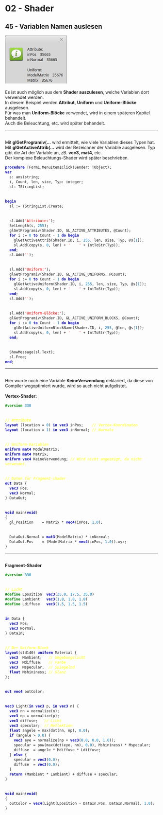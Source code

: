 <html>
    <b><h1>02 - Shader</h1></b>
    <b><h2>45 - Variablen Namen auslesen</h2></b>
<img src="image.png" alt="Selfhtml"><br><br>
Es ist auch möglich aus dem <b>Shader auszulesen</b>, welche Variablen dort verwendet werden.<br>
In diesem Beispiel werden <b>Attribut</b>, <b>Uniform</b> und <b>Uniform-Blöcke</b> ausgelesen.<br>
Für was man <b>Uniform-Blöcke</b> verwendet, wird in einem späteren Kapitel behandelt.<br>
Auch die Beleuchtung, etc. wird später behandelt.<br>
<hr><br>
Mit <b>glGetProgramiv(...</b> wird ermittelt, wie viele Variablen dieses Typen hat.<br>
Mit <b>glGetActiveAttrib(...</b> wird der Bezeichner der Variable ausgelesen. Typ gibt die Art der Variable an, zB. <b>vec3</b>, <b>mat4</b>, etc.<br>
Der komplexe Beleuchtungs-Shader wird später beschrieben.<br>
<pre><code><b><font color="0000BB">procedure</font></b> TForm1.MenuItem1Click(Sender: TObject);
<b><font color="0000BB">var</font></b>
  s: ansistring;
  i, Count, len, size, Typ: integer;
  sl: TStringList;
<br>
<b><font color="0000BB">begin</font></b>
  sl := TStringList.Create;
<br>
  sl.Add(<font color="#FF0000">'Attribute:'</font>);
  SetLength(s, <font color="#0077BB">255</font>);
  glGetProgramiv(Shader.ID, GL_ACTIVE_ATTRIBUTES, @Count);
  <b><font color="0000BB">for</font></b> i := <font color="#0077BB">0</font> <b><font color="0000BB">to</font></b> Count - <font color="#0077BB">1</font> <b><font color="0000BB">do</font></b> <b><font color="0000BB">begin</font></b>
    glGetActiveAttrib(Shader.ID, i, <font color="#0077BB">255</font>, len, size, Typ, @s[<font color="#0077BB">1</font>]);
    sl.Add(copy(s, <font color="#0077BB">0</font>, len) + <font color="#FF0000">'    '</font> + IntToStr(Typ));
  <b><font color="0000BB">end</font></b>;
  sl.Add(<font color="#FF0000">''</font>);
<br>
  sl.Add(<font color="#FF0000">'Uniform:'</font>);
  glGetProgramiv(Shader.ID, GL_ACTIVE_UNIFORMS, @Count);
  <b><font color="0000BB">for</font></b> i := <font color="#0077BB">0</font> <b><font color="0000BB">to</font></b> Count - <font color="#0077BB">1</font> <b><font color="0000BB">do</font></b> <b><font color="0000BB">begin</font></b>
    glGetActiveUniform(Shader.ID, i, <font color="#0077BB">255</font>, len, size, Typ, @s[<font color="#0077BB">1</font>]);
    sl.Add(copy(s, <font color="#0077BB">0</font>, len) + <font color="#FF0000">'    '</font> + IntToStr(Typ));
  <b><font color="0000BB">end</font></b>;
  sl.Add(<font color="#FF0000">''</font>);
<br>
  sl.Add(<font color="#FF0000">'Uniform-Blöcke:'</font>);
  glGetProgramiv(Shader.ID, GL_ACTIVE_UNIFORM_BLOCKS, @Count);
  <b><font color="0000BB">for</font></b> i := <font color="#0077BB">0</font> <b><font color="0000BB">to</font></b> Count - <font color="#0077BB">1</font> <b><font color="0000BB">do</font></b> <b><font color="0000BB">begin</font></b>
    glGetActiveUniformBlockName(Shader.ID, i, <font color="#0077BB">255</font>, @len, @s[<font color="#0077BB">1</font>]);
    sl.Add(copy(s, <font color="#0077BB">0</font>, len) + <font color="#FF0000">'    '</font> + IntToStr(Typ));
  <b><font color="0000BB">end</font></b>;
<br>
  ShowMessage(sl.Text);
  sl.Free;
<b><font color="0000BB">end</font></b>;</code></pre>
<hr><br>
Hier wurde noch eine Variable <b>KeineVerwendung</b> deklariert, da diese von Compiler wegoptimiert wurde, wird so auch nicht aufgelistet.<br>
<br>
<b>Vertex-Shader:</b><br>
<pre><code><b><font color="#008800">#version</font></b> <font color="#0077BB">330</font>
<br>
<i><font color="#FFFF00">// Attribute</font></i>
<b><font color="0000BB">layout</font></b> (location = <font color="#0077BB">0</font>) <b><font color="0000BB">in</font></b> <b><font color="0000BB">vec3</font></b> inPos;    <i><font color="#FFFF00">// Vertex-Koordinaten</font></i>
<b><font color="0000BB">layout</font></b> (location = <font color="#0077BB">1</font>) <b><font color="0000BB">in</font></b> <b><font color="0000BB">vec3</font></b> inNormal; <i><font color="#FFFF00">// Normale</font></i>
<br>
<i><font color="#FFFF00">// Uniform-Variablen</font></i>
<b><font color="0000BB">uniform</font></b> <b><font color="0000BB">mat4</font></b> ModelMatrix;
<b><font color="0000BB">uniform</font></b> <b><font color="0000BB">mat4</font></b> Matrix;
<b><font color="0000BB">uniform</font></b> <b><font color="0000BB">vec4</font></b> KeineVerwendung; <i><font color="#FFFF00">// Wird nicht angezeigt, da nicht verwendet.</font></i>
<br>
<i><font color="#FFFF00">// Daten für Fragment-shader</font></i>
<b><font color="0000BB">out</font></b> Data {
  <b><font color="0000BB">vec3</font></b> Pos;
  <b><font color="0000BB">vec3</font></b> Normal;
} DataOut;
<br>
<b><font color="0000BB">void</font></b> main(<b><font color="0000BB">void</font></b>)
{
  gl_Position    = Matrix * <b><font color="0000BB">vec4</font></b>(inPos, <font color="#0077BB">1</font>.<font color="#0077BB">0</font>);
<br>
  DataOut.Normal = <b><font color="0000BB">mat3</font></b>(ModelMatrix) * inNormal;
  DataOut.Pos    = (ModelMatrix * <b><font color="0000BB">vec4</font></b>(inPos, <font color="#0077BB">1</font>.<font color="#0077BB">0</font>)).xyz;
}
</code></pre>
<hr><br>
<b>Fragment-Shader</b><br>
<pre><code><b><font color="#008800">#version</font></b> <font color="#0077BB">330</font>
<br>
<i><font color="#FFFF00">// Licht</font></i>
<b><font color="#008800">#define</font></b> Lposition  <b><font color="0000BB">vec3</font></b>(<font color="#0077BB">35</font>.<font color="#0077BB">0</font>, <font color="#0077BB">17</font>.<font color="#0077BB">5</font>, <font color="#0077BB">35</font>.<font color="#0077BB">0</font>)
<b><font color="#008800">#define</font></b> Lambient   <b><font color="0000BB">vec3</font></b>(<font color="#0077BB">1</font>.<font color="#0077BB">8</font>, <font color="#0077BB">1</font>.<font color="#0077BB">8</font>, <font color="#0077BB">1</font>.<font color="#0077BB">8</font>)
<b><font color="#008800">#define</font></b> Ldiffuse   <b><font color="0000BB">vec3</font></b>(<font color="#0077BB">1</font>.<font color="#0077BB">5</font>, <font color="#0077BB">1</font>.<font color="#0077BB">5</font>, <font color="#0077BB">1</font>.<font color="#0077BB">5</font>)
<br>
<b><font color="0000BB">in</font></b> Data {
  <b><font color="0000BB">vec3</font></b> Pos;
  <b><font color="0000BB">vec3</font></b> Normal;
} DataIn;
<br>
<i><font color="#FFFF00">// Der Uniform-Block</font></i>
<b><font color="0000BB">layout</font></b>(std140) <b><font color="0000BB">uniform</font></b> Material {
  <b><font color="0000BB">vec3</font></b>  Mambient;   <i><font color="#FFFF00">// Umgebungslicht</font></i>
  <b><font color="0000BB">vec3</font></b>  Mdiffuse;   <i><font color="#FFFF00">// Farbe</font></i>
  <b><font color="0000BB">vec3</font></b>  Mspecular;  <i><font color="#FFFF00">// Spiegelnd</font></i>
  <b><font color="0000BB">float</font></b> Mshininess; <i><font color="#FFFF00">// Glanz</font></i>
};
<br>
<b><font color="0000BB">out</font></b> <b><font color="0000BB">vec4</font></b> outColor;
<br>
<b><font color="0000BB">vec3</font></b> Light(<b><font color="0000BB">in</font></b> <b><font color="0000BB">vec3</font></b> p, <b><font color="0000BB">in</font></b> <b><font color="0000BB">vec3</font></b> n) {
  <b><font color="0000BB">vec3</font></b> nn = normalize(n);
  <b><font color="0000BB">vec3</font></b> np = normalize(p);
  <b><font color="0000BB">vec3</font></b> diffuse;   <i><font color="#FFFF00">// Licht</font></i>
  <b><font color="0000BB">vec3</font></b> specular;  <i><font color="#FFFF00">// Reflektion</font></i>
  <b><font color="0000BB">float</font></b> angele = max(dot(nn, np), <font color="#0077BB">0</font>.<font color="#0077BB">0</font>);
  <b><font color="0000BB">if</font></b> (angele &gt; <font color="#0077BB">0</font>.<font color="#0077BB">0</font>) {
    <b><font color="0000BB">vec3</font></b> eye = normalize(np + <b><font color="0000BB">vec3</font></b>(<font color="#0077BB">0</font>.<font color="#0077BB">0</font>, <font color="#0077BB">0</font>.<font color="#0077BB">0</font>, <font color="#0077BB">1</font>.<font color="#0077BB">0</font>));
    specular = pow(max(dot(eye, nn), <font color="#0077BB">0</font>.<font color="#0077BB">0</font>), Mshininess) * Mspecular;
    diffuse  = angele * Mdiffuse * Ldiffuse;
  } <b><font color="0000BB">else</font></b> {
    specular = <b><font color="0000BB">vec3</font></b>(<font color="#0077BB">0</font>.<font color="#0077BB">0</font>);
    diffuse  = <b><font color="0000BB">vec3</font></b>(<font color="#0077BB">0</font>.<font color="#0077BB">0</font>);
  }
  <b><font color="0000BB">return</font></b> (Mambient * Lambient) + diffuse + specular;
}
<br>
<b><font color="0000BB">void</font></b> main(<b><font color="0000BB">void</font></b>)
{
  outColor = <b><font color="0000BB">vec4</font></b>(Light(Lposition - DataIn.Pos, DataIn.Normal), <font color="#0077BB">1</font>.<font color="#0077BB">0</font>);
}
<br>
</code></pre>
<br>
</html>
